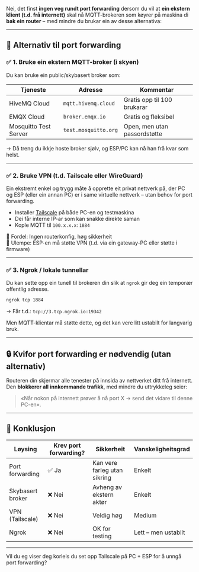 Nei, det finst **ingen veg rundt port forwarding** dersom du vil at **ein ekstern klient (t.d. frå internett)** skal nå MQTT-brokeren som køyrer på maskina di **bak ein router** – med mindre du brukar ein av desse alternativa:

---

## 🔀 Alternativ til port forwarding

### ✅ 1. **Bruke ein ekstern MQTT-broker** (i skyen)
Du kan bruke ein public/skybasert broker som:

| Tjeneste | Adresse | Kommentar |
|---------|---------|-----------|
| HiveMQ Cloud | `mqtt.hivemq.cloud` | Gratis opp til 100 brukarar |
| EMQX Cloud | `broker.emqx.io` | Gratis og fleksibel |
| Mosquitto Test Server | `test.mosquitto.org` | Open, men utan passordstøtte |

→ Då treng du ikkje hoste broker sjølv, og ESP/PC kan nå han frå kvar som helst.

---

### ✅ 2. **Bruke VPN** (t.d. Tailscale eller WireGuard)
Ein ekstremt enkel og trygg måte å opprette eit privat nettverk på, der PC og ESP (eller ein annan PC) er i same virtuelle nettverk – utan behov for port forwarding.

- Installer [Tailscale](https://tailscale.com) på både PC-en og testmaskina
- Dei får interne IP-ar som kan snakke direkte saman
- Kople MQTT til `100.x.x.x:1884`

🚫 Fordel: Ingen routerkonfig, høg sikkerheit  
🛑 Ulempe: ESP-en må støtte VPN (t.d. via ein gateway-PC eller støtte i firmware)

---

### ✅ 3. **Ngrok / lokale tunnellar**
Du kan sette opp ein tunell til brokeren din slik at `ngrok` gir deg ein temporær offentlig adresse.

```bash
ngrok tcp 1884
```

→ Får t.d.: `tcp://3.tcp.ngrok.io:19342`

Men MQTT-klientar må støtte dette, og det kan vere litt ustabilt for langvarig bruk.

---

## 🔒 Kvifor port forwarding er nødvendig (utan alternativ)
Routeren din skjermar alle tenester på innsida av nettverket ditt frå internett. Den **blokkerer all innkommande trafikk**, med mindre du uttrykkeleg seier:

> «Når nokon på internett prøver å nå port X → send det vidare til denne PC-en».

---

## 🧩 Konklusjon

| Løysing | Krev port forwarding? | Sikkerheit | Vanskeligheitsgrad |
|--------|------------------------|------------|---------------------|
| Port forwarding | ✅ Ja | Kan vere farleg utan sikring | Enkelt |
| Skybasert broker | ❌ Nei | Avheng av ekstern aktør | Enkelt |
| VPN (Tailscale) | ❌ Nei | Veldig høg | Medium |
| Ngrok | ❌ Nei | OK for testing | Lett – men ustabilt |

---

Vil du eg viser deg korleis du set opp Tailscale på PC + ESP for å unngå port forwarding?